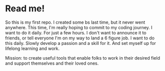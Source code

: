 # Read me! #

So this is my first repo. I created some bs last time, but it never went anywhere. This time, I'm really hoping to commit to my coding journey. I want to do it daily. For just a few hours. I don't want to announce it to friends, or tell everyone I'm on my way to land a 6 figure job. I want to do this daily. Slowly develop a passion and a skill for it. And set myself up for lifelong learning and work.

Mission: to create useful tools that enable folks to work in their desired field and support themselves and their loved ones. 
